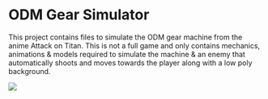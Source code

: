# ODM Gear Simulator
This project contains files to simulate the ODM gear machine from the anime Attack on Titan. This is not a full game and only contains mechanics, animations & models required to simulate the machine & an enemy that automatically shoots and moves towards the player along with a low poly background.

![](https://github.com/surya-mdg/ODM-Gear-Simulator/blob/main/gameplay-gif.gif)

